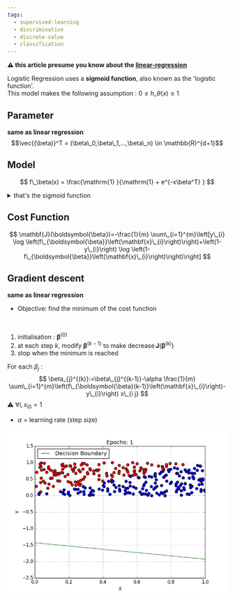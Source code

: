 ```yaml
---
tags:
  - supervised-learning
  - discriminative
  - discrete-value
  - classification
---
```

**⚠️ this article presume you know about the [linear-regression](data-science/machine-learning/supervised-learning/linear-regression.md)**

Logistic Regression uses a **sigmoid function**, also known as the 'logistic function'.  
This model makes the following assumption : $0 \leq h\_\theta(x) \leq 1$


## Parameter
**same as linear regression**
$$\vec{(\beta)}^T = (\beta\_0,\beta\_1,...,\beta\_n) \in \mathbb{R}^{d+1}$$
## Model
$$ f\_\beta(x) =  \frac{\mathrm{1} }{\mathrm{1} + e^{-x\beta^T} }  $$ 
 <details>
<summary> that's the sigmoid function </summary>

![](_resources/Screenshot%20from%202022-08-13%2010-34-25.png)

</details>

## Cost Function 
$$
\mathbf{J}(\boldsymbol{\beta})=-\frac{1}{m} \sum\_{i=1}^{m}\left[y\_{i} \log \left(f\_{\boldsymbol{\beta}}\left(\mathbf{x}\_{i}\right)\right)+\left(1-y\_{i}\right) \log \left(1-f\_{\boldsymbol{\beta}}\left(\mathbf{x}\_{i}\right)\right)\right]
$$
## Gradient descent 
**same as linear regression**
- Objective: find the minimum of the cost function
<br/>

1. initialisation : $\boldsymbol{\beta}^{(0)}$
2. at each step $k$, modify $\boldsymbol{\beta}^{(k-1)}$ to make $\operatorname{decrease} \mathbf{J}\left(\boldsymbol{\beta}^{(k )}\right)$
3. stop when the minimum is reached

For each $\beta_{j}$ :
$$
\beta_{j}^{(k)}:=\beta\_{j}^{(k-1)}-\alpha \frac{1}{m} \sum\_{i=1}^{m}\left(f\_{\boldsymbol{\beta}(k-1)}\left(\mathbf{x}\_{i}\right)-y\_{i}\right) x\_{i j}
$$
⚠ $\forall i, x_{i 0}=1$
- $\alpha$ = learning rate (step size)  

![|650](_resources/1_PQ8tdohapfm-YHlrRIRuOA.gif)